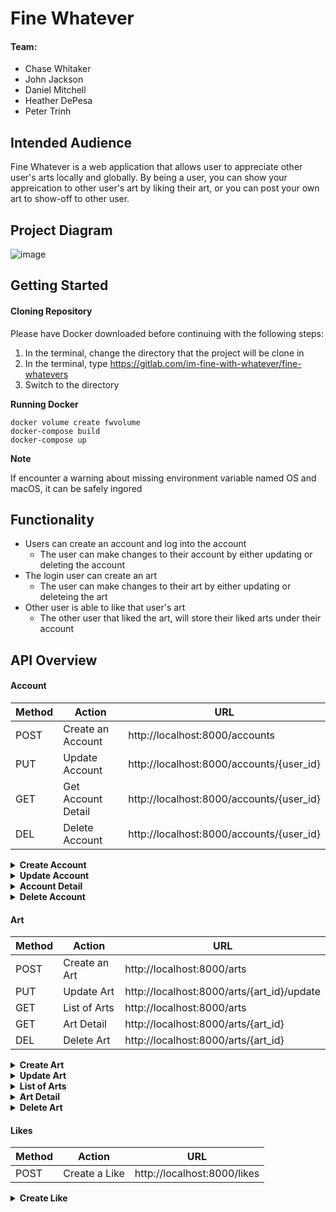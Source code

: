 # Fine Whatever

#### Team:

* Chase Whitaker
* John Jackson
* Daniel Mitchell
* Heather DePesa
* Peter Trinh

## Intended Audience

Fine Whatever is a web application that allows user to appreciate other user's arts locally and globally. By being a user, you can show your appreication to other user's art by liking their art, or you can post your own art to show-off to other user.

## Project Diagram

![image](/uploads/57edde9c9d2ced6a26ea048ee367be3e/image.png)

## Getting Started

#### Cloning Repository

Please have Docker downloaded before continuing with the following steps:
1. In the terminal, change the directory that the project will be clone in
2. In the terminal, type https://gitlab.com/im-fine-with-whatever/fine-whatevers
3. Switch to the directory

**Running Docker**
```
docker volume create fwvolume
docker-compose build
docker-compose up
```

**Note**

If encounter a warning about missing environment variable named OS and macOS, it can be safely ingored

## Functionality

* Users can create an account and log into the account
  * The user can make changes to their account by either updating or deleting the account
* The login user can create an art
  * The user can make changes to their art by either updating or deleteing the art
* Other user is able to like that user's art
  * The other user that liked the art, will store their liked arts under their account

## API Overview

#### Account

| Method | Action             | URL                                |
|  ----- | ------------------ | ---------------------------------- |
| POST |  Create an Account  | http://localhost:8000/accounts |
| PUT | Update Account | http://localhost:8000/accounts/{user_id} |
| GET | Get Account Detail | http://localhost:8000/accounts/{user_id} |
| DEL | Delete Account | http://localhost:8000/accounts/{user_id} |

 <details>
<summary><strong>Create Account</strong></summary>
<br>

#### Input:
```
{
    "username": "string",
    "password": "string",
    "email": "string",
    "user_pic_url": "string",
    "bio": "string",
    "zipcode": 0
}
```
#### Ouput:
```
{
    "access_token": "string",
    "token_type": "Bearer",
    "account": {
      "id": 0,
      "username": "string",
      "email": "string",
      "user_pic_url": "string",
      "bio": "string",
      "zipcode": 0
  }
}
```

</details>

 <details>
<summary><strong>Update Account</strong></summary>
<br>

#### Input:
```
{
    "username": "string",
    "email": "string",
    "user_pic_url": "string",
    "bio": "string",
    "zipcode": "string"
}
```
#### Ouput:
```
{
    "id": 0,
    "username": "string",
    "email": "string",
    "user_pic_url": "string",
    "bio": "string",
    "zipcode": 0
}
```

</details>

</details>

<details>
<summary><strong>Account Detail</strong></summary>
<br>

```
{
	"id": 0,
  "username": "string",
  "email": "string",
  "user_pic_url": "string",
  "bio": "string",
  "zipcode": 0
}
```

</details>

<details>
<summary><strong>Delete Account</strong></summary>
<br>

```
{
	true
}
```

</details>

#### Art

| Method | Action             | URL                                |
|  ----- | ------------------ | ---------------------------------- |
| POST | Create an Art | http://localhost:8000/arts |
| PUT | Update Art | http://localhost:8000/arts/{art_id}/update |
| GET | List of Arts | http://localhost:8000/arts |
| GET | Art Detail | http://localhost:8000/arts/{art_id} |
| DEL | Delete Art | http://localhost:8000/arts/{art_id} |

 <details>
<summary><strong>Create Art</strong></summary>
<br>

#### Input:
```
{
    "title": "string",
    "category": "string",
    "art_pic_url": "string",
    "description": "string",
    "price": 0
}
```
#### Ouput:
```
{
    "id": 0,
    "user_id": 0,
    "title": "string",
    "category": "string",
    "art_pic_url": "string",
    "description": "string",
    "price": 0
}
```

</details>

 <details>
<summary><strong>Update Art</strong></summary>
<br>

#### Input:
```
{
    "title": "string",
    "category": "string",
    "art_pic_url": "string",
    "description": "string",
    "price": 0

}
```
#### Ouput:
```
{
    "id": 0,
    "user_id": 0,
    "title": "string",
    "category": "string",
    "art_pic_url": "string",
    "description": "string",
    "price": 0
}
```

</details>

<details>
<summary><strong>List of Arts</strong></summary>
<br>

```
[
  {
      "id": 0,
      "user_id": 0,
      "title": "string",
      "category": "string",
      "art_pic_url": "string",
      "description": "string",
      "price": 0,
      "username": "string"
  }
]
```

</details>

<details>
<summary><strong>Art Detail</strong></summary>
<br>

```
{
    "id": 0,
    "user_id": 0,
    "title": "string",
    "category": "string",
    "art_pic_url": "string",
    "description": "string",
    "price": 0,
    "username": "string"
}
```

</details>

<details>
<summary><strong>Delete Art</strong></summary>
<br>

```
{
	true
}
```

</details>

#### Likes
| Method | Action             | URL                                |
|  ----- | ------------------ | ---------------------------------- |
| POST | Create a Like | http://localhost:8000/likes |

<details>
<summary><strong>Create Like</strong></summary>
<br>

```
{
    "user_id": 0,
    "art_id": 0,
    "liked_by": 0,
    "created_at": "2023-04-26T22:25:18.105Z"
}
```

</details>
